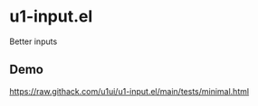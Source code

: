 # u1-input.el
Better inputs

## Demo
https://raw.githack.com/u1ui/u1-input.el/main/tests/minimal.html  

